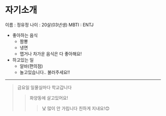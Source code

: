 자기소개
=========
이름 : 정유정
나이 : 20살(03년생)
MBTI : ENTJ
* 좋아하는 음식
  * 짬뽕
  * 냉면 
  * 맵거나 차가운 음식은 다 좋아해요!
* 하고있는 일
  * 알바(편의점)
  * 놀고있습니다.. 불러주세요!!
- - - - - - - - - - - - - 
> 금요일 일물실마다 학교갑니다
>  >화양동에 살고있어요!
>   >   >낯 많이 안 가립니다 친하게 지내요!😊
